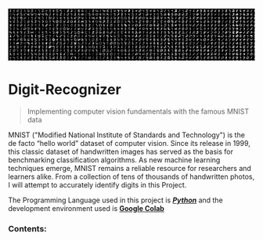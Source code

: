 ![MINST_DIgit Recognizer](README_Images/MINST.png "MINST_DIgit Recognizer")

# Digit-Recognizer
> Implementing computer vision fundamentals with the famous MNIST data

MNIST ("Modified National Institute of Standards and Technology") is the de facto “hello world” dataset of computer vision. Since its release in 1999, this classic dataset of handwritten images has served as the basis for benchmarking classification algorithms. As new machine learning techniques emerge, MNIST remains a reliable resource for researchers and learners alike.
From a collection of tens of thousands of handwritten photos, I will attempt to accurately identify digits in this Project.

The Programming Language used in this project is <ins>***Python***</ins> and the development environment used is <ins>**Google Colab**</ins>  

### Contents:
<!---  // [](#about)  
 * Language 
 * Practice Skills
 * Data Description
-->
